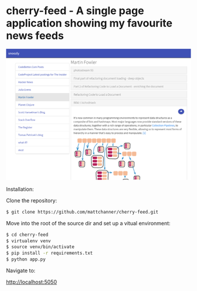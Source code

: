 #  cherry-feed - A single page application showing my favourite news feeds

![Screen shot](https://github.com/mattchanner/cherry-feed/blob/master/screenshot.png)

Installation:

Clone the repository:

```sh
$ git clone https://github.com/mattchanner/cherry-feed.git
```

Move into the root of the source dir and set up a vitual environment:

```sh
$ cd cherry-feed
$ virtualenv venv
$ source venv/bin/activate
$ pip install -r requirements.txt
$ python app.py 
```

Navigate to:

[http://localhost:5050](http://localhost:5050)
